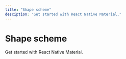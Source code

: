 ```yaml
---
title: "Shape scheme"
desciption: "Get started with React Native Material."
---
```


# Shape scheme

Get started with React Native Material.
